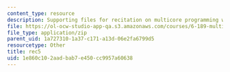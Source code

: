 ```yaml
---
content_type: resource
description: Supporting files for recitation on multicore programming with Cell.
file: https://ol-ocw-studio-app-qa.s3.amazonaws.com/courses/6-189-multicore-programming-primer-january-iap-2007/1e860c102aadbab7e450cc9957a60638_rec5.zip
file_type: application/zip
parent_uid: 1a727310-1a37-c171-a13d-06e2fa6799d5
resourcetype: Other
title: rec5
uid: 1e860c10-2aad-bab7-e450-cc9957a60638
---
```

